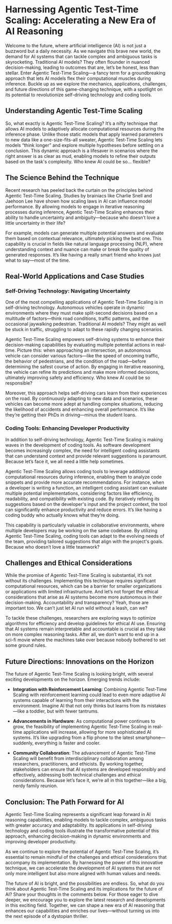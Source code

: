 # Harnessing Agentic Test-Time Scaling: Accelerating a New Era of AI Reasoning

Welcome to the future, where artificial intelligence (AI) is not just a buzzword but a daily necessity. As we navigate this brave new world, the demand for AI systems that can tackle complex and ambiguous tasks is skyrocketing. Traditional AI models? They often flounder in nuanced decision-making, leading to outcomes that are, let’s be honest, less than stellar. Enter Agentic Test-Time Scaling—a fancy term for a groundbreaking approach that lets AI models flex their computational muscles during inference. Buckle up as we explore the mechanics, applications, challenges, and future directions of this game-changing technique, with a spotlight on its potential to revolutionize self-driving technology and coding tools.

## Understanding Agentic Test-Time Scaling

So, what exactly is Agentic Test-Time Scaling? It’s a nifty technique that allows AI models to adaptively allocate computational resources during the inference phase. Unlike those static models that apply learned parameters to new data like a one-size-fits-all sweater, Agentic Test-Time Scaling lets models “think longer” and explore multiple hypotheses before settling on a conclusion. This dynamic approach is a lifesaver in scenarios where the right answer is as clear as mud, enabling models to refine their outputs based on the task's complexity. Who knew AI could be so… flexible?

## The Science Behind the Technique

Recent research has peeled back the curtain on the principles behind Agentic Test-Time Scaling. Studies by brainiacs like Charlie Snell and Jaehoon Lee have shown how scaling laws in AI can influence model performance. By allowing models to engage in iterative reasoning processes during inference, Agentic Test-Time Scaling enhances their ability to handle uncertainty and ambiguity—because who doesn’t love a little uncertainty in their life?

For example, models can generate multiple potential answers and evaluate them based on contextual relevance, ultimately picking the best one. This capability is crucial in fields like natural language processing (NLP), where understanding context and nuance can make or break the quality of generated responses. It’s like having a really smart friend who knows just what to say—most of the time.

## Real-World Applications and Case Studies

### Self-Driving Technology: Navigating Uncertainty

One of the most compelling applications of Agentic Test-Time Scaling is in self-driving technology. Autonomous vehicles operate in dynamic environments where they must make split-second decisions based on a multitude of factors—think road conditions, traffic patterns, and the occasional jaywalking pedestrian. Traditional AI models? They might as well be stuck in traffic, struggling to adapt to these rapidly changing scenarios.

Agentic Test-Time Scaling empowers self-driving systems to enhance their decision-making capabilities by evaluating multiple potential actions in real-time. Picture this: when approaching an intersection, an autonomous vehicle can consider various factors—like the speed of oncoming traffic, the behavior of pedestrians, and the condition of the road—before determining the safest course of action. By engaging in iterative reasoning, the vehicle can refine its predictions and make more informed decisions, ultimately improving safety and efficiency. Who knew AI could be so responsible?

Moreover, this approach helps self-driving cars learn from their experiences on the road. By continuously adapting to new data and scenarios, these vehicles can become more adept at handling complex situations, reducing the likelihood of accidents and enhancing overall performance. It’s like they’re getting their PhDs in driving—minus the student loans.

### Coding Tools: Enhancing Developer Productivity

In addition to self-driving technology, Agentic Test-Time Scaling is making waves in the development of coding tools. As software development becomes increasingly complex, the need for intelligent coding assistants that can understand context and provide relevant suggestions is paramount. Because let’s face it, we all need a little help sometimes.

Agentic Test-Time Scaling allows coding tools to leverage additional computational resources during inference, enabling them to analyze code snippets and provide more accurate recommendations. For instance, when a developer is writing a function, an intelligent coding assistant can evaluate multiple potential implementations, considering factors like efficiency, readability, and compatibility with existing code. By iteratively refining its suggestions based on the developer's input and the project context, the tool can significantly enhance productivity and reduce errors. It’s like having a coding buddy who actually knows what they’re doing.

This capability is particularly valuable in collaborative environments, where multiple developers may be working on the same codebase. By utilizing Agentic Test-Time Scaling, coding tools can adapt to the evolving needs of the team, providing tailored suggestions that align with the project's goals. Because who doesn’t love a little teamwork?

## Challenges and Ethical Considerations

While the promise of Agentic Test-Time Scaling is substantial, it’s not without its challenges. Implementing this technique requires significant computational resources, which can be a barrier for smaller organizations or applications with limited infrastructure. And let’s not forget the ethical considerations that arise as AI systems become more autonomous in their decision-making. Accountability and transparency? Yeah, those are important too. We can’t just let AI run wild without a leash, can we?

To tackle these challenges, researchers are exploring ways to optimize algorithms for efficiency and develop guidelines for ethical AI use. Ensuring that AI systems remain interpretable and accountable is crucial as they take on more complex reasoning tasks. After all, we don’t want to end up in a sci-fi movie where the machines take over because nobody bothered to set some ground rules.

## Future Directions: Innovations on the Horizon

The future of Agentic Test-Time Scaling is looking bright, with several exciting developments on the horizon. Emerging trends include:

- **Integration with Reinforcement Learning**: Combining Agentic Test-Time Scaling with reinforcement learning could lead to even more adaptive AI systems capable of learning from their interactions with the environment. Imagine AI that not only thinks but learns from its mistakes—like a toddler, but with fewer tantrums.
  
- **Advancements in Hardware**: As computational power continues to grow, the feasibility of implementing Agentic Test-Time Scaling in real-time applications will increase, allowing for more sophisticated AI systems. It’s like upgrading from a flip phone to the latest smartphone—suddenly, everything is faster and cooler.

- **Community Collaboration**: The advancement of Agentic Test-Time Scaling will benefit from interdisciplinary collaboration among researchers, practitioners, and ethicists. By working together, stakeholders can ensure that AI systems are developed responsibly and effectively, addressing both technical challenges and ethical considerations. Because let’s face it, we’re all in this together—like a big, nerdy family reunion.

## Conclusion: The Path Forward for AI

Agentic Test-Time Scaling represents a significant leap forward in AI reasoning capabilities, enabling models to tackle complex, ambiguous tasks with greater accuracy and adaptability. Its applications in self-driving technology and coding tools illustrate the transformative potential of this approach, enhancing decision-making in dynamic environments and improving developer productivity. 

As we continue to explore the potential of Agentic Test-Time Scaling, it’s essential to remain mindful of the challenges and ethical considerations that accompany its implementation. By harnessing the power of this innovative technique, we can accelerate the development of AI systems that are not only more intelligent but also more aligned with human values and needs. 

The future of AI is bright, and the possibilities are endless. So, what do you think about Agentic Test-Time Scaling and its implications for the future of AI? Share your thoughts in the comments below. For those eager to dive deeper, we encourage you to explore the latest research and developments in this exciting field. Together, we can shape a new era of AI reasoning that enhances our capabilities and enriches our lives—without turning us into the next episode of a dystopian thriller.


